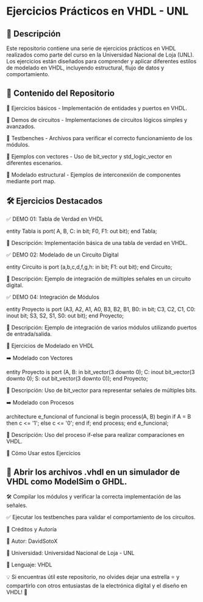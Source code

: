 # Ejercicios Prácticos en VHDL - UNL #

## 📌 Descripción ##

Este repositorio contiene una serie de ejercicios prácticos en VHDL realizados como parte del curso en la Universidad Nacional de Loja (UNL). Los ejercicios están diseñados para comprender y aplicar diferentes estilos de modelado en VHDL, incluyendo estructural, flujo de datos y comportamiento.

## 📂 Contenido del Repositorio ##

🔹 Ejercicios básicos - Implementación de entidades y puertos en VHDL.

🔹 Demos de circuitos - Implementaciones de circuitos lógicos simples y avanzados.

🔹 Testbenches - Archivos para verificar el correcto funcionamiento de los módulos.

🔹 Ejemplos con vectores - Uso de bit_vector y std_logic_vector en diferentes escenarios.

🔹 Modelado estructural - Ejemplos de interconexión de componentes mediante port map.

## 🛠 Ejercicios Destacados ##

✅ DEMO 01: Tabla de Verdad en VHDL

entity Tabla is
port( A, B, C: in bit;
      F0, F1: out bit);
end Tabla;

📌 Descripción: Implementación básica de una tabla de verdad en VHDL.

✅ DEMO 02: Modelado de un Circuito Digital

entity Circuito is
port (a,b,c,d,f,g,h: in bit; F1: out bit);
end Circuito;

📌 Descripción: Ejemplo de integración de múltiples señales en un circuito digital.

✅ DEMO 04: Integración de Módulos

entity Proyecto is
port (A3, A2, A1, A0, B3, B2, B1, B0: in bit;
      C3, C2, C1, C0: inout bit;
      S3, S2, S1, S0: out bit);
end Proyecto;

📌 Descripción: Ejemplo de integración de varios módulos utilizando puertos de entrada/salida.

🚀 Ejercicios de Modelado en VHDL

➡️ Modelado con Vectores

entity Proyecto is
port (A, B: in bit_vector(3 downto 0);
      C: inout bit_vector(3 downto 0);
      S: out bit_vector(3 downto 0));
end Proyecto;

📌 Descripción: Uso de bit_vector para representar señales de múltiples bits.

➡️ Modelado con Procesos

architecture e_funcional of funcional is
begin
  process(A, B)
  begin
    if A = B then
      c <= '1';
    else
      c <= '0';
    end if;
  end process;
end e_funcional;

📌 Descripción: Uso del proceso if-else para realizar comparaciones en VHDL.

📌 Cómo Usar estos Ejercicios

## 📂 Abrir los archivos .vhdl en un simulador de VHDL como ModelSim o GHDL. ##

🛠 Compilar los módulos y verificar la correcta implementación de las señales.

✅ Ejecutar los testbenches para validar el comportamiento de los circuitos.

📢 Créditos y Autoría

📌 Autor: DavidSotoX

📌 Universidad: Universidad Nacional de Loja - UNL

📌 Lenguaje: VHDL

💡 Si encuentras útil este repositorio, no olvides dejar una estrella ⭐ y compartirlo con otros entusiastas de la electrónica digital y el diseño en VHDL! 🚀

